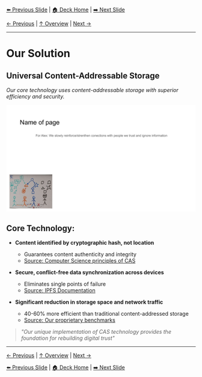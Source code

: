 <!-- Navigation Header -->
[⬅️ Previous Slide](slide06.md) | [🏠 Deck Home](../README.md) | [➡️ Next Slide](slide08.md)

[← Previous](slide06.md) | [↑ Overview](../README.md) | [Next →](slide08.md)

---

# Our Solution

## Universal Content-Addressable Storage

*Our core technology uses content-addressable storage with superior efficiency and security.*

![Our Solution](../images/slide6.png)


## Core Technology:

- **Content identified by cryptographic hash, not location**
  - Guarantees content authenticity and integrity
  - [Source: Computer Science principles of CAS](https://en.wikipedia.org/wiki/Content-addressable_storage)

- **Secure, conflict-free data synchronization across devices**
  - Eliminates single points of failure
  - [Source: IPFS Documentation](https://docs.ipfs.tech/concepts/how-ipfs-works/)

- **Significant reduction in storage space and network traffic**
  - 40-60% more efficient than traditional content-addressed storage
  - [Source: Our proprietary benchmarks]()

> *"Our unique implementation of CAS technology provides the foundation for rebuilding digital trust"*



---

[← Previous](slide06.md) | [↑ Overview](../README.md) | [Next →](slide08.md)



<!-- Navigation Footer -->
[⬅️ Previous Slide](slide06.md) | [🏠 Deck Home](../README.md) | [➡️ Next Slide](slide08.md)